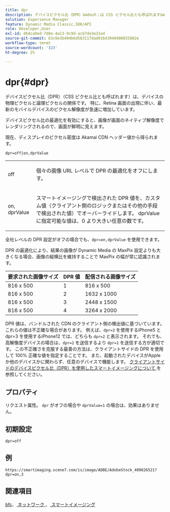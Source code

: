 ```yaml
---
title: dpr
description: デバイスピクセル比（DPR）&mdash；は CSS ピクセル比とも呼ばれます&mdash；は、デバイスの物理ピクセルと論理ピクセルの関係です。
solution: Experience Manager
feature: Dynamic Media Classic,SDK/API
role: Developer,User
exl-id: d64ca9ed-7d8e-4a13-9c9d-acb7de3e31ed
source-git-commit: 63c0e3b494b6d583117dad01643946900855802e
workflow-type: tm+mt
source-wordcount: '323'
ht-degree: 2%

---
```


# dpr{#dpr}

デバイスピクセル比（DPR）（CSS ピクセル比とも呼ばれます）は、デバイスの物理ピクセルと論理ピクセルの関係です。 特に、Retina 画面の出現に伴い、最新のモバイルデバイスのピクセル解像度が急速に増加しています。

デバイスピクセル比の最適化を有効にすると、画像が画面のネイティブ解像度でレンダリングされるので、画面が鮮明に見えます。

現在、ディスプレイのピクセル密度は Akamai CDN ヘッダー値から得られます。

`dpr=off|on,dprValue`

<table id="simpletable_4CB26F72A56D4515B767C303F8E8A1CF"> 
 <tr class="strow"> 
  <td class="stentry"> <p> <span class="codeph"> <span class="varname"> off </span> </span> </p> </td> 
  <td class="stentry"> <p>個々の画像 URL レベルで DPR の最適化をオフにします。 </p> </td> 
 </tr> 
 <tr class="strow"> 
  <td class="stentry"> <p> <span class="codeph"> <span class="varname"> on, dprValue </span> </span> </p> </td> 
  <td class="stentry"> <p>スマートイメージングで検出された DPR 値を、カスタム値（クライアント側のロジックまたはその他の手段で検出された値）でオーバーライドします。 dprValue に指定可能な値は、0 より大きい任意の数です。 </p> </td> 
 </tr> 
</table>


全社レベルの DPR 設定がオフの場合でも、`dpr=on,dprValue` を使用できます。

DPR の最適化により、結果の画像が Dynamic Media の MaxPix 設定よりも大きくなる場合、画像の縦横比を維持することで MaxPix の幅が常に認識されます。

| 要求された画像サイズ | DPR 値 | 配信される画像サイズ |
|-|-|-|
| 816 x 500 | 1 | 816 x 500 |
| 816 x 500 | 2 | 1632 x 1000 |
| 816 x 500 | 3 | 2448 x 1500 |
| 816 x 500 | 4 | 3264 x 2000 |

DPR 値は、バンドルされた CDN のクライアント側の検出値に基づいています。 これらの値は不正確な場合があります。 例えば、`dpr=2` を使用するiPhone5 と dpr=3 を使用するiPhone12 では、どちらも `dpr=2` と表示されます。 それでも、高解像度デバイスの場合は、`dpr=2` を送信するより `dpr=1` を送信する方が適切です。 この不正確さを克服する最善の方法は、クライアントサイドの DPR を使用して 100% 正確な値を指定することです。 また、起動されたデバイスがAppleか他のデバイスかに関わらず、任意のデバイスで機能します。 [ クライアントサイドのデバイスピクセル比（DPR）を使用したスマートイメージングについて ](https://experienceleague.adobe.com/docs/experience-manager-cloud-service/content/assets/dynamicmedia/client-side-dpr.html?lang=en) を参照してください。

## プロパティ

リクエスト属性。 `dpr` がオフの場合や `dprValue=1` の場合は、効果はありません。

## 初期設定

`dpr=off`


## 例

`https://smartimaging.scene7.com/is/image/ADBE/AdobeStock_409826521?dpr=on,3`


## 関連項目

[bfc](/help/aem-is-ir-api/is-api/http-ref/image-serving-api-ref/c-http-protocol-reference/c-command-reference/r-bfc.md)、[ ネットワーク ](/help/aem-is-ir-api/is-api/http-ref/image-serving-api-ref/c-http-protocol-reference/c-command-reference/r-network.md)、[ スマートイメージング ](https://experienceleague.adobe.com/docs/experience-manager-cloud-service/content/assets/dynamicmedia/imaging-faq.html?lang=en)

